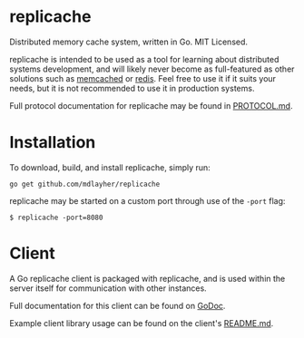 replicache
==========

Distributed memory cache system, written in Go. MIT Licensed.

replicache is intended to be used as a tool for learning about distributed systems development, and will likely
never become as full-featured as other solutions such as [memcached](https://github.com/memcached/memcached) or
[redis](https://github.com/antirez/redis).  Feel free to use it if it suits your needs, but it is not recommended
to use it in production systems.

Full protocol documentation for replicache may be found in [PROTOCOL.md](https://github.com/mdlayher/replicache/blob/master/PROTOCOL.md).

Installation
============

To download, build, and install replicache, simply run:

`go get github.com/mdlayher/replicache`

replicache may be started on a custom port through use of the `-port` flag:

`$ replicache -port=8080`

Client
======

A Go replicache client is packaged with replicache, and is used within the server itself for communication with
other instances.

Full documentation for this client can be found on [GoDoc](http://godoc.org/github.com/mdlayher/replicache/client).

Example client library usage can be found on the client's [README.md](https://github.com/mdlayher/replicache/blob/master/client/README.md).
